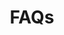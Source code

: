 ---
title: FAQs
description: "Frequently Asked Questions about the CARTO platform and its components"
icon: "/img/icons/faq.png"

url: faqs
indexPage: "overview.md"

cascade:
  basePath: faqs
  menu:
    - title: "Overview"
    - title: "Categories"
      folder:
        - title: "CARTO Accounts"
        - title: "Workspace"
        - title: "Builder"
        - title: "Data Observatory"
        - title: "Analytics Toolbox"
        - title: "Development Tools"
        - title: "Deployment Options"
        - title: "Support Packages"
        - title: "CARTO for Education"

---